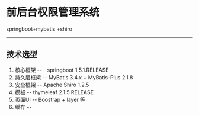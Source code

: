 # 前后台权限管理系统
springboot+mybatis +shiro

---
## 技术选型
1. 核心框架    --　springboot 1.5.1.RELEASE  
2. 持久层框架  -- MyBatis 3.4.x + MyBatis-Plus 2.1.8 
3. 安全框架    -- Apache Shiro 1.2.5  
4. 模板       -- thymeleaf  2.1.5.RELEASE  
5. 页面UI     -- Boostrap + layer 等
6. 缓存       --
